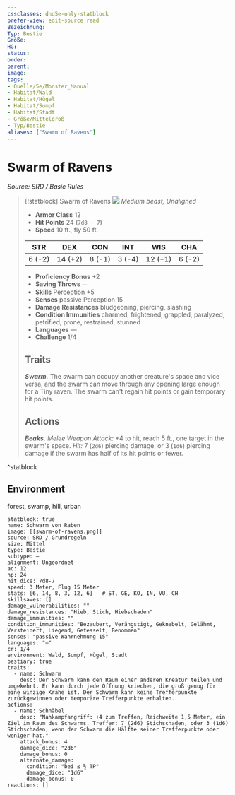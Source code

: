 ```yaml
---
cssclasses: dnd5e-only-statblock
prefer-view: edit-source read
Bezeichnung: 
Typ: Bestie
Größe: 
HG: 
status:
order:
parent:
image: 
tags:
- Quelle/5e/Monster_Manual
- Habitat/Wald
- Habitat/Hügel
- Habitat/Sumpf
- Habitat/Stadt
- Größe/Mittelgroß
- Typ/Bestie
aliases: ["Swarm of Ravens"]
---
```

# Swarm of Ravens
*Source: SRD / Basic Rules*  

> [!statblock] Swarm of Ravens
> ![](compendium/bestiary/beast/token/swarm-of-ravens.png#token)
> *Medium beast, Unaligned*
> 
> - **Armor Class** 12 
> - **Hit Points** 24 (`7d8 - 7`)
> - **Speed** 10 ft., fly 50 ft.
> 
> |STR|DEX|CON|INT|WIS|CHA|
> |:---:|:---:|:---:|:---:|:---:|:---:|
> | 6 (-2)|14 (+2)| 8 (-1)| 3 (-4)|12 (+1)| 6 (-2)|
> 
> - **Proficiency Bonus** +2
> - **Saving Throws** ⏤
> - **Skills** Perception +5
> - **Senses** passive Perception 15
> - **Damage Resistances** bludgeoning, piercing, slashing
> - **Condition Immunities** charmed, frightened, grappled, paralyzed, petrified, prone, restrained, stunned
> - **Languages** —
> - **Challenge** 1/4
> 
> ## Traits
> 
> ***Swarm.*** The swarm can occupy another creature's space and vice versa, and the swarm can move through any opening large enough for a Tiny raven. The swarm can't regain hit points or gain temporary hit points.
> 
> ## Actions
> 
> ***Beaks.*** *Melee Weapon Attack:* +4 to hit, reach 5 ft., one target in the swarm's space. *Hit:* 7 (`2d6`) piercing damage, or 3 (`1d6`) piercing damage if the swarm has half of its hit points or fewer.

^statblock

## Environment

forest, swamp, hill, urban

```statblock
statblock: true
name: Schwarm von Raben
image: [[swarm-of-ravens.png]]
source: SRD / Grundregeln
size: Mittel
type: Bestie
subtype: —
alignment: Ungeordnet
ac: 12
hp: 24
hit_dice: 7d8-7
speed: 3 Meter, Flug 15 Meter
stats: [6, 14, 8, 3, 12, 6]   # ST, GE, KO, IN, VU, CH
skillsaves: []
damage_vulnerabilities: ""
damage_resistances: "Hieb, Stich, Hiebschaden"
damage_immunities: ""
condition_immunities: "Bezaubert, Verängstigt, Geknebelt, Gelähmt, Versteinert, Liegend, Gefesselt, Benommen"
senses: "passive Wahrnehmung 15"
languages: "—"
cr: 1/4
environment: Wald, Sumpf, Hügel, Stadt
bestiary: true
traits:
  - name: Schwarm
    desc: Der Schwarm kann den Raum einer anderen Kreatur teilen und umgekehrt. Er kann durch jede Öffnung kriechen, die groß genug für eine winzige Krähe ist. Der Schwarm kann keine Trefferpunkte zurückgewinnen oder temporäre Trefferpunkte erhalten.
actions:
  - name: Schnäbel
    desc: "Nahkampfangriff: +4 zum Treffen, Reichweite 1,5 Meter, ein Ziel im Raum des Schwarms. Treffer: 7 (2d6) Stichschaden, oder 3 (1d6) Stichschaden, wenn der Schwarm die Hälfte seiner Trefferpunkte oder weniger hat."
    attack_bonus: 4
    damage_dice: "2d6"
    damage_bonus: 0
    alternate_damage:
      condition: "bei ≤ ½ TP"
      damage_dice: "1d6"
      damage_bonus: 0
reactions: []
```